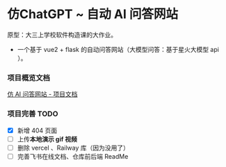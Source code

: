 # 仿ChatGPT ~ 自动 AI 问答网站
原型：大三上学校软件构造课的大作业。

- 一个基于 vue2 + flask 的自动问答网站（大模型问答：基于星火大模型 api ）。

### 项目概览文档

[仿 AI 问答网站 - 项目文档](https://eaa09rs0yqa.feishu.cn/wiki/N0WPw3uebihTFGkwJfEcyHGinXg?from=from_copylink)

### 项目完善 TODO

- [x] 新增 404 页面
- [ ] 上传**本地演示 gif 视频**
- [ ] 删除 vercel 、Railway 库（因为没用了）
- [ ] 完善飞书在线文档、仓库前后端 ReadMe
